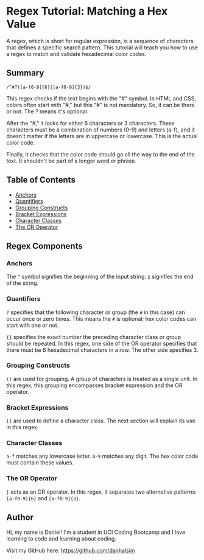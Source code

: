 # Regex Tutorial: Matching a Hex Value

A regex, which is short for regular expression, is a sequence of characters that defines a specific search pattern. This tutorial will teach you how to use a regex to match and validate hexadecimal color codes.

## Summary

`/^#?([a-f0-9]{6}|[a-f0-9]{3})$/`

This regex checks if the text begins with the "#" symbol. In HTML and CSS, colors often start with "#," but this "#" is not mandatory. So, it can be there or not. The ? means it's optional.

After the "#," it looks for either 6 characters or 3 characters. These characters must be a combination of numbers (0-9) and letters (a-f), and it doesn't matter if the letters are in uppercase or lowercase. This is the actual color code.

Finally, it checks that the color code should go all the way to the end of the text. It shouldn't be part of a longer word or phrase.

## Table of Contents

- [Anchors](#anchors)
- [Quantifiers](#quantifiers)
- [Grouping Constructs](#grouping-constructs)
- [Bracket Expressions](#bracket-expressions)
- [Character Classes](#character-classes)
- [The OR Operator](#the-or-operator)

## Regex Components

### Anchors

The `^` symbol signifies the beginning of the input string. `$` signifies the end of the string.

### Quantifiers

`?` specifies that the following character or group (the `#` in this case) can occur once or zero times. This means the `#` is optional; hex color codes can start with one or not.

`{}` specifies the exact number the preceding character class or group should be repeated. In this regex, one side of the OR operator specifies that there must be 6 hexadecimal characters in a row. The other side specifies 3.

### Grouping Constructs

`()` are used for grouping. A group of characters is treated as a single unit. In this regex, this grouping encompasses bracket expression and the OR operator.

### Bracket Expressions

`[]` are used to define a character class. The next section will explain its use in this regex.

### Character Classes

`a-f` matches any lowercase letter. `0-9` matches any digit. The hex color code must contain these values.

### The OR Operator

`|` acts as an OR operator. In this regex, it separates two alternative patterns: `[a-f0-9]{6}` and `[a-f0-9]{3}`.

## Author

Hi, my name is Daniel! I'm a student in UCI Coding Bootcamp and I love learning to code and learning about coding.

Visit my GitHub here: https://github.com/danhalsim